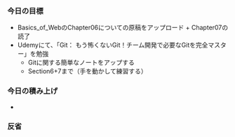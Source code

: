 ### 今日の目標
- Basics_of_WebのChapter06についての原稿をアップロード + Chapter07の読了
- Udemyにて、「Git： もう怖くないGit！チーム開発で必要なGitを完全マスター」を勉強
  - Gitに関する簡単なノートをアップする
  - Section6+7まで（手を動かして練習する）

### 今日の積み上げ
-

### 反省
